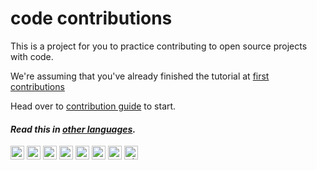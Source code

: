 # code contributions

This is a project for you to practice contributing to open source projects with code.

We're assuming that you've already finished the tutorial at [first contributions](https://github.com/firstcontributions/first-contributions)

Head over to [contribution guide](https://github.com/Roshanjossey/code-contributions/blob/main/docs/CONTRIBUTING.md) to start.

#### _Read this in [other languages](docs/translations/Translations.md)._

<kbd>[<img title="Deutsch" alt="Deutsch" src="https://cdn.statically.io/gh/hjnilsson/country-flags/master/svg/de.svg" width="22">](docs/translations/de/README.de.md)</kbd>
<kbd>[<img title="Português (Brasil)" alt="Português (Brasil)" src="https://cdn.statically.io/gh/hjnilsson/country-flags/master/svg/br.svg" width="22">](docs/translations/pt_br/README.pt_br.md)</kbd>
<kbd>[<img title="日本語" alt="日本語" src="https://cdn.statically.io/gh/hjnilsson/country-flags/master/svg/jp.svg" width="22">](docs/translations/ja/README.ja.md)</kbd>
<kbd>[<img title="Bahasa Indonesia" alt="Bahasa Indonesia" src="https://cdn.statically.io/gh/hjnilsson/country-flags/master/svg/id.svg" width="22">](docs/translations/id/README.id.md)</kbd>
<kbd>[<img title="中文" alt="中文" src="https://cdn.statically.io/gh/hjnilsson/country-flags/master/svg/cn.svg" width="22">](docs/translations/cn/README.cn.md)</kbd>
<kbd>[<img title="Spain" alt="Spain" src="https://cdn.statically.io/gh/hjnilsson/country-flags/master/svg/es.svg" width="22">](docs/translations/es/README.es.md)</kbd>
<kbd>[<img title="한국어" alt="한국어" src="https://cdn.statically.io/gh/hjnilsson/country-flags/master/svg/kr.svg" width="22">](docs/translations/kr/README.kr.md)</kbd>
<kbd>[<img title="Vietnam" alt="Vietnam" src="https://cdn.statically.io/gh/hjnilsson/country-flags/master/svg/vn.svg" width="22">](docs/translations/vn/README.es.md)</kbd>
